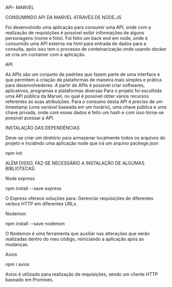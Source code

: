 API- MARVEL

CONSUMINDO API DA MARVEL ATRAVÉS DE NODE.JS

Foi desenvolvido uma aplicação para consumir uma API, onde com a realização de requisições é possível exibir informações de alguns personagens (nome e foto). Foi feito um back end em node, onde é consumido uma API externa via html para entrada de dados para a consulta, após isso tem o processo de conteinarização onde usando docker se cria um container com a aplicação.



API

As APIs são um conjunto de padrões que fazem parte de uma interface e que permitem a criação de plataformas de maneira mais simples e prática para desenvolvedores. A partir de APIs é possível criar softwares, aplicativos, programas e plataformas diversas
Para o projeto foi escolhida uma API pública da Marvel, no qual é possível obter vários recursos referentes às suas atribuições. Para o consumo desta API é preciso de um timestamp (uma variável baseada em um horário), uma chave pública e uma chave privada, onde com  esses dados é feito um hash e com isso torna-se possível acessar a API.


INSTALAÇÃO DAS DEPENDÊNCIAS

Deve-se criar um diretório para armazenar localmente todos os arquivos do projeto e incialndo uma aplicação node que irá um arquivo packege.json


npm init

ALÉM DISSO, FAZ-SE NECESSÁRIO A INSTALAÇÃO DE ALGUMAS BIBLIOTECAS:


Node express


npm install --save express

O Express oferece soluções para: Gerenciar requisições de diferentes verbos HTTP em diferentes URLs.


Nodemon

npm install --save nodemon

O Nodemon é uma ferramenta que auxiliar nas alterações que serão realizadas dentro do meu código, reiniciando a aplicação após as mudanças.


Axios


npm i axios

Axios é utilizado para realização de requisições, sendo um cliente HTTP baseado em Promises.
